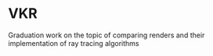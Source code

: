 # VKR
Graduation work on the topic of comparing renders and their implementation of ray tracing algorithms
